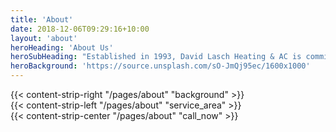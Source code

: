 ```yaml
---
title: 'About'
date: 2018-12-06T09:29:16+10:00
layout: 'about'
heroHeading: 'About Us'
heroSubHeading: "Established in 1993, David Lasch Heating & AC is committed to provide ultimate comfort for residences and light commercial properties."
heroBackground: 'https://source.unsplash.com/sO-JmQj95ec/1600x1000'
---
```


<div>
{{< content-strip-right "/pages/about" "background" >}}
</div>
<div>
{{< content-strip-left "/pages/about" "service_area" >}}
</div>
<div>
{{< content-strip-center "/pages/about" "call_now" >}}
</div>
